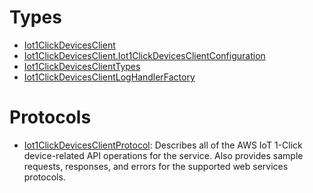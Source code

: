 # Types

  - [Iot1ClickDevicesClient](/aws-sdk-swift/reference/0.x/AWSIoT1ClickDevicesService/Iot1ClickDevicesClient)
  - [Iot1ClickDevicesClient.Iot1ClickDevicesClientConfiguration](/aws-sdk-swift/reference/0.x/AWSIoT1ClickDevicesService/Iot1ClickDevicesClient_Iot1ClickDevicesClientConfiguration)
  - [Iot1ClickDevicesClientTypes](/aws-sdk-swift/reference/0.x/AWSIoT1ClickDevicesService/Iot1ClickDevicesClientTypes)
  - [Iot1ClickDevicesClientLogHandlerFactory](/aws-sdk-swift/reference/0.x/AWSIoT1ClickDevicesService/Iot1ClickDevicesClientLogHandlerFactory)

# Protocols

  - [Iot1ClickDevicesClientProtocol](/aws-sdk-swift/reference/0.x/AWSIoT1ClickDevicesService/Iot1ClickDevicesClientProtocol):
    Describes all of the AWS IoT 1-Click device-related API operations for the service. Also provides sample requests, responses, and errors for the supported web services protocols.
